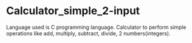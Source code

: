 # Calculator_simple_2-input
Language used is C programming language. 
Calculator to perform simple operations like add, multiply, subtract, divide, 2 numbers(integers). 
